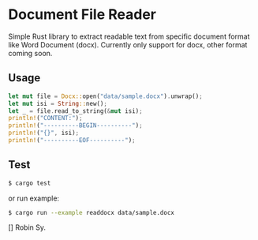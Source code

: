 Document File Reader
=======================

Simple Rust library to extract readable text from specific document format like Word Document (docx).
Currently only support for docx, other format coming soon.

Usage
------

```rust
let mut file = Docx::open("data/sample.docx").unwrap();
let mut isi = String::new();
let _ = file.read_to_string(&mut isi);
println!("CONTENT:");
println!("----------BEGIN----------");
println!("{}", isi);
println!("----------EOF----------");
```

Test
-----

```bash
$ cargo test
```

or run example:

```bash
$ cargo run --example readdocx data/sample.docx
```

[] Robin Sy.

